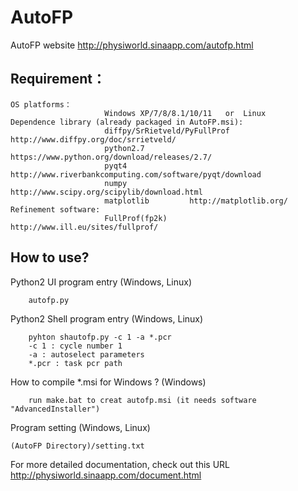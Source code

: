 # AutoFP

AutoFP website <http://physiworld.sinaapp.com/autofp.html>

## Requirement：
	OS platforms：
                         Windows XP/7/8/8.1/10/11	or  Linux
	Dependence library (already packaged in AutoFP.msi):
			 			 diffpy/SrRietveld/PyFullProf     http://www.diffpy.org/doc/srrietveld/
                         python2.7          https://www.python.org/download/releases/2.7/
                         pyqt4 	         http://www.riverbankcomputing.com/software/pyqt/download
                         numpy              http://www.scipy.org/scipylib/download.html
                         matplotlib         http://matplotlib.org/
	Refinement software: 
                         FullProf(fp2k) 		     http://www.ill.eu/sites/fullprof/

## How to use?
Python2 UI program entry (Windows, Linux)

		autofp.py

Python2 Shell program entry (Windows, Linux)

		pyhton shautofp.py -c 1 -a *.pcr
		-c 1 : cycle number 1
		-a : autoselect parameters
		*.pcr : task pcr path


How to compile *.msi for Windows ? (Windows)

		run make.bat to creat autofp.msi (it needs software "AdvancedInstaller")

Program setting (Windows, Linux)

	(AutoFP Directory)/setting.txt

For more detailed documentation, check out this URL <http://physiworld.sinaapp.com/document.html>